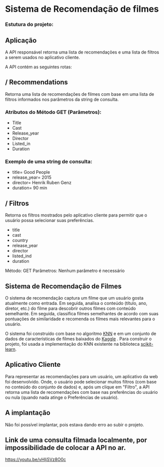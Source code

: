 # Sistema de Recomendação de filmes


### Estutura do projeto:

## Aplicação

A API responsável retorna uma lista de recomendações e uma lista de filtros a serem usados no aplicativo cliente.



A API contém as seguintes rotas:

## / Recommendations

Retorna uma lista de recomendações de filmes com base em uma lista de filtros informados nos parâmetros da string de consulta. 

### Atributos do Método GET (Parâmetros):

* Title
* Cast
* Release_year
* Director
* Listed_in
* Duration

### Exemplo de uma string de consulta:

* title= Good People
* release_year= 2015
* director= Henrik Ruben Genz
* duration= 90 min



## / Filtros

Retorna os filtros mostrados pelo aplicativo cliente para permitir que o usuário possa selecionar suas preferências.


* title
* cast
* country
* release_year
* director
* listed_ind
* duration


Método: GET Parâmetros: Nenhum parâmetro é necessário

## Sistema de Recomendação de Filmes


O sistema de recomendação captura um filme que um usuário gosta atualmente como entrada. Em seguida, analisa o conteúdo (título, ano, diretor, etc.) do filme para descobrir outros filmes com conteúdo semelhante. Em seguida, classifica filmes semelhantes de acordo com suas pontuações de similaridade e recomenda os filmes mais relevantes para o usuário.

O sistema foi construído com base no algoritmo [KNN](https://www.linkedin.com/pulse/aplica%C3%A7%C3%A3o-pr%C3%A1tica-em-python-do-algoritmo-k-nearest-knn-rober-junior) e em um conjunto de dados de características de filmes baixados do  [Kaggle](https://www.kaggle.com/shivamb/netflix-shows) . Para construir o projeto, foi usada a implementação do KNN existente na biblioteca [scikit-learn](https://scikit-learn.org/stable/modules/neighbors.html).

## Aplicativo Cliente

Para representar as recomendações para um usuário, um aplicativo da web foi desenvolvido. Onde, o usuário pode selecionar muitos filtros (com base no conteúdo do conjunto de dados) e, após um clique em "Filtro", a API retorna uma lista de recomendações com base nas preferências do usuário ou nula (quando nada atinge o Preferências de usuário).

## A implantação
Não foi possível implantar, pois estava dando erro ao subir o projeto.

## Link de uma consulta filmada localmente, por impossibilidade de colocar a API no ar.
https://youtu.be/vHIjSVz8O0c

